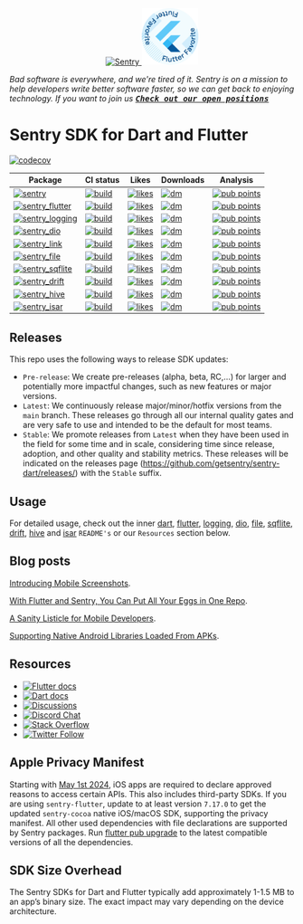 <p align="center">
  <a href="https://sentry.io/?utm_source=github&utm_medium=logo" target="_blank">
    <img src="https://sentry-brand.storage.googleapis.com/sentry-wordmark-dark-280x84.png" alt="Sentry" width="280" height="84">
  </a>
  <a href="https://flutter.dev/docs/development/packages-and-plugins/favorites" target="_blank">
    <img src="https://github.com/getsentry/sentry-dart/raw/main/.github/flutter_favorite.svg" width="100">
  </a>
</p>

_Bad software is everywhere, and we're tired of it. Sentry is on a mission to help developers write better software faster, so we can get back to enjoying technology. If you want to join us [<kbd>**Check out our open positions**</kbd>](https://sentry.io/careers/)_

Sentry SDK for Dart and Flutter
===========

[![codecov](https://codecov.io/gh/getsentry/sentry-dart/branch/main/graph/badge.svg?token=J0QX0LPmwy)](https://codecov.io/gh/getsentry/sentry-dart)

| Package                                                                                                                            | CI status                                                                                                                                                                        | Likes                                                                                                      | Downloads | Analysis |
|------------------------------------------------------------------------------------------------------------------------------------|----------------------------------------------------------------------------------------------------------------------------------------------------------------------------------|------------------------------------------------------------------------------------------------------------| --------- | -------- |
| [![sentry](https://img.shields.io/pub/v/sentry.svg?label=sentry)](https://pub.dev/packages/sentry)                                 | [![build](https://github.com/getsentry/sentry-dart/actions/workflows/dart.yml/badge.svg?branch=main)](https://github.com/getsentry/sentry-dart/actions/workflows/dart.yml)       | [![likes](https://img.shields.io/pub/likes/sentry)](https://pub.dev/packages/sentry/score)                 | [![dm](https://img.shields.io/pub/dm/sentry)](https://pub.dev/packages/sentry/score) | [![pub points](https://img.shields.io/pub/points/sentry)](https://pub.dev/packages/sentry/score)
| [![sentry_flutter](https://img.shields.io/pub/v/sentry_flutter.svg?label=sentry_flutter)](https://pub.dev/packages/sentry_flutter) | [![build](https://github.com/getsentry/sentry-dart/actions/workflows/flutter.yml/badge.svg?branch=main)](https://github.com/getsentry/sentry-dart/actions/workflows/flutter.yml) | [![likes](https://img.shields.io/pub/likes/sentry_flutter)](https://pub.dev/packages/sentry_flutter/score) | [![dm](https://img.shields.io/pub/dm/sentry_flutter)](https://pub.dev/packages/sentry_flutter/score) | [![pub points](https://img.shields.io/pub/points/sentry_flutter)](https://pub.dev/packages/sentry_flutter/score)
| [![sentry_logging](https://img.shields.io/pub/v/sentry_logging.svg?label=sentry_logging)](https://pub.dev/packages/sentry_logging) | [![build](https://github.com/getsentry/sentry-dart/actions/workflows/logging.yml/badge.svg?branch=main)](https://github.com/getsentry/sentry-dart/actions/workflows/logging.yml) | [![likes](https://img.shields.io/pub/likes/sentry_logging)](https://pub.dev/packages/sentry_logging/score) | [![dm](https://img.shields.io/pub/dm/sentry_logging)](https://pub.dev/packages/sentry_logging/score) | [![pub points](https://img.shields.io/pub/points/sentry_logging)](https://pub.dev/packages/sentry_logging/score)
| [![sentry_dio](https://img.shields.io/pub/v/sentry_dio.svg?label=sentry_dio)](https://pub.dev/packages/sentry_dio)                 | [![build](https://github.com/getsentry/sentry-dart/actions/workflows/dio.yml/badge.svg?branch=main)](https://github.com/getsentry/sentry-dart/actions/workflows/dio.yml)         | [![likes](https://img.shields.io/pub/likes/sentry_dio)](https://pub.dev/packages/sentry_dio/score)         | [![dm](https://img.shields.io/pub/dm/sentry_dio)](https://pub.dev/packages/sentry_dio/score) | [![pub points](https://img.shields.io/pub/points/sentry_dio)](https://pub.dev/packages/sentry_dio/score)
| [![sentry_link](https://img.shields.io/pub/v/sentry_link.svg?label=sentry_link)](https://pub.dev/packages/sentry_link)             | [![build](https://github.com/getsentry/sentry-dart/actions/workflows/link.yml/badge.svg?branch=main)](https://github.com/getsentry/sentry-dart/actions/workflows/link.yml)       | [![likes](https://img.shields.io/pub/likes/sentry_link)](https://pub.dev/packages/sentry_link/score)       | [![dm](https://img.shields.io/pub/dm/sentry_link)](https://pub.dev/packages/sentry_link/score) | [![pub points](https://img.shields.io/pub/points/sentry_link)](https://pub.dev/packages/sentry_link/score)
| [![sentry_file](https://img.shields.io/pub/v/sentry_file.svg?label=sentry_file)](https://pub.dev/packages/sentry_file)             | [![build](https://github.com/getsentry/sentry-dart/actions/workflows/file.yml/badge.svg?branch=main)](https://github.com/getsentry/sentry-dart/actions/workflows/file.yml)       | [![likes](https://img.shields.io/pub/likes/sentry_file)](https://pub.dev/packages/sentry_file/score)       | [![dm](https://img.shields.io/pub/dm/sentry_file)](https://pub.dev/packages/sentry_file/score) | [![pub points](https://img.shields.io/pub/points/sentry_file)](https://pub.dev/packages/sentry_file/score)
| [![sentry_sqflite](https://img.shields.io/pub/v/sentry_sqflite.svg?label=sentry_sqflite)](https://pub.dev/packages/sentry_sqflite) | [![build](https://github.com/getsentry/sentry-dart/actions/workflows/sqflite.yml/badge.svg?branch=main)](https://github.com/getsentry/sentry-dart/actions/workflows/sqflite.yml) | [![likes](https://img.shields.io/pub/likes/sentry_sqflite)](https://pub.dev/packages/sentry_sqflite/score) | [![dm](https://img.shields.io/pub/dm/sentry_sqflite)](https://pub.dev/packages/sentry_sqflite/score) | [![pub points](https://img.shields.io/pub/points/sentry_sqflite)](https://pub.dev/packages/sentry_sqflite/score)
| [![sentry_drift](https://img.shields.io/pub/v/sentry_drift.svg?label=sentry_drift)](https://pub.dev/packages/sentry_drift)         | [![build](https://github.com/getsentry/sentry-dart/actions/workflows/drift.yml/badge.svg?branch=main)](https://github.com/getsentry/sentry-dart/actions/workflows/drift.yml)     | [![likes](https://img.shields.io/pub/likes/sentry_drift)](https://pub.dev/packages/sentry_drift/score)     | [![dm](https://img.shields.io/pub/dm/sentry_drift)](https://pub.dev/packages/sentry_drift/score) | [![pub points](https://img.shields.io/pub/points/sentry_drift)](https://pub.dev/packages/sentry_drift/score)
| [![sentry_hive](https://img.shields.io/pub/v/sentry_hive.svg?label=sentry_hive)](https://pub.dev/packages/sentry_hive)             | [![build](https://github.com/getsentry/sentry-dart/actions/workflows/hive.yml/badge.svg?branch=main)](https://github.com/getsentry/sentry-dart/actions/workflows/hive.yml)       | [![likes](https://img.shields.io/pub/likes/sentry_hive)](https://pub.dev/packages/sentry_hive/score)       | [![dm](https://img.shields.io/pub/dm/sentry_hive)](https://pub.dev/packages/sentry_hive/score) | [![pub points](https://img.shields.io/pub/points/sentry_hive)](https://pub.dev/packages/sentry_hive/score)
| [![sentry_isar](https://img.shields.io/pub/v/sentry_isar.svg?label=sentry_isar)](https://pub.dev/packages/sentry_isar)             | [![build](https://github.com/getsentry/sentry-dart/actions/workflows/isar.yml/badge.svg?branch=main)](https://github.com/getsentry/sentry-dart/actions/workflows/isar.yml)       | [![likes](https://img.shields.io/pub/likes/sentry_isar)](https://pub.dev/packages/sentry_isar/score)       | [![dm](https://img.shields.io/pub/dm/sentry_isar)](https://pub.dev/packages/sentry_isar/score) | [![pub points](https://img.shields.io/pub/points/sentry_isar)](https://pub.dev/packages/sentry_isar/score)

## Releases

This repo uses the following ways to release SDK updates:

- `Pre-release`: We create pre-releases (alpha, beta, RC,…) for larger and potentially more impactful changes, such as new features or major versions.
- `Latest`: We continuously release major/minor/hotfix versions from the `main` branch. These releases go through all our internal quality gates and are very safe to use and intended to be the default for most teams.
- `Stable`: We promote releases from `Latest` when they have been used in the field for some time and in scale, considering time since release, adoption, and other quality and stability metrics. These releases will be indicated on the releases page (https://github.com/getsentry/sentry-dart/releases/) with the `Stable` suffix.

## Usage

For detailed usage, check out the inner [dart](https://github.com/getsentry/sentry-dart/tree/main/dart), [flutter](https://github.com/getsentry/sentry-dart/tree/main/flutter), [logging](https://github.com/getsentry/sentry-dart/tree/main/logging), [dio](https://github.com/getsentry/sentry-dart/tree/main/dio), [file](https://github.com/getsentry/sentry-dart/tree/main/file), [sqflite](https://github.com/getsentry/sentry-dart/tree/main/sqflite), [drift](https://github.com/getsentry/sentry-dart/tree/main/drift), [hive](https://github.com/getsentry/sentry-dart/tree/main/hive) and [isar](https://github.com/getsentry/sentry-dart/tree/main/isar) `README's` or our `Resources` section below.

## Blog posts

[Introducing Mobile Screenshots](https://blog.sentry.io/introducing-mobile-screenshots-and-suspect-commits/).

[With Flutter and Sentry, You Can Put All Your Eggs in One Repo](https://blog.sentry.io/2021/03/03/with-flutter-and-sentry-you-can-put-all-your-eggs-in-one-repo).

[A Sanity Listicle for Mobile Developers](https://blog.sentry.io/2021/03/30/a-sanity-listicle-for-mobile-developers/).

[Supporting Native Android Libraries Loaded From APKs](https://blog.sentry.io/2021/05/13/supporting-native-android-libraries-loaded-from-apks).

## Resources

* [![Flutter docs](https://img.shields.io/badge/documentation-sentry.io-green.svg?label=flutter%20docs)](https://docs.sentry.io/platforms/flutter/)
* [![Dart docs](https://img.shields.io/badge/documentation-sentry.io-green.svg?label=dart%20docs)](https://docs.sentry.io/platforms/dart/)
* [![Discussions](https://img.shields.io/github/discussions/getsentry/sentry-dart.svg)](https://github.com/getsentry/sentry-dart/discussions)
* [![Discord Chat](https://img.shields.io/discord/621778831602221064?logo=discord&logoColor=ffffff&color=7389D8)](https://discord.gg/gB6ja9uZuN)
* [![Stack Overflow](https://img.shields.io/badge/stack%20overflow-sentry-green.svg)](https://stackoverflow.com/questions/tagged/sentry)
* [![Twitter Follow](https://img.shields.io/twitter/follow/getsentry?label=getsentry&style=social)](https://twitter.com/intent/follow?screen_name=getsentry)

## Apple Privacy Manifest

Starting with [May 1st 2024](https://developer.apple.com/news/?id=3d8a9yyh), iOS apps are required to declare approved reasons to access certain APIs. This also includes third-party SDKs.
If you are using `sentry-flutter`, update to at least version `7.17.0` to get the updated `sentry-cocoa` native iOS/macOS SDK, supporting the privacy manifest.
All other used dependencies with file declarations are supported by Sentry packages.
Run [flutter pub upgrade](https://docs.flutter.dev/release/upgrade#upgrading-packages) to the latest compatible versions of all the dependencies.

## SDK Size Overhead

The Sentry SDKs for Dart and Flutter typically add approximately 1-1.5 MB to an app’s binary size. The exact impact may vary depending on the device architecture.
